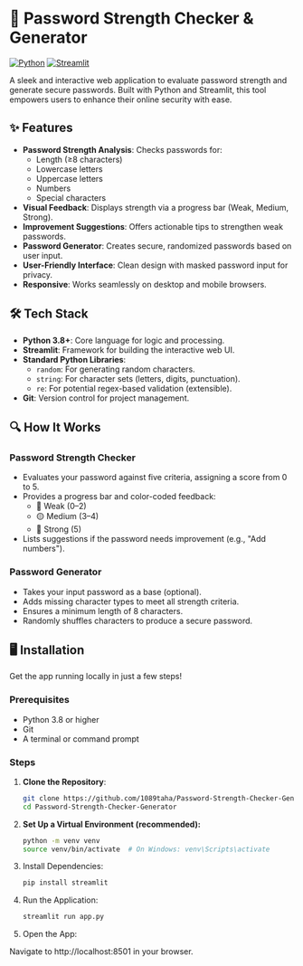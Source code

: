 # 🔐 Password Strength Checker & Generator

[![Python](https://img.shields.io/badge/Python-3.8+-yellow.svg)](https://www.python.org/)
[![Streamlit](https://img.shields.io/badge/Streamlit-1.0+-red.svg)](https://streamlit.io/)

A sleek and interactive web application to evaluate password strength and generate secure passwords. Built with Python and Streamlit, this tool empowers users to enhance their online security with ease.

## ✨ Features

- **Password Strength Analysis**: Checks passwords for:
  - Length (≥8 characters)
  - Lowercase letters
  - Uppercase letters
  - Numbers
  - Special characters
- **Visual Feedback**: Displays strength via a progress bar (Weak, Medium, Strong).
- **Improvement Suggestions**: Offers actionable tips to strengthen weak passwords.
- **Password Generator**: Creates secure, randomized passwords based on user input.
- **User-Friendly Interface**: Clean design with masked password input for privacy.
- **Responsive**: Works seamlessly on desktop and mobile browsers.

## 🛠️ Tech Stack

- **Python 3.8+**: Core language for logic and processing.
- **Streamlit**: Framework for building the interactive web UI.
- **Standard Python Libraries**:
  - `random`: For generating random characters.
  - `string`: For character sets (letters, digits, punctuation).
  - `re`: For potential regex-based validation (extensible).
- **Git**: Version control for project management.

## 🔍 How It Works

### Password Strength Checker
- Evaluates your password against five criteria, assigning a score from 0 to 5.
- Provides a progress bar and color-coded feedback:
  - 🔴 Weak (0–2)
  - 🟡 Medium (3–4)
  - 💪 Strong (5)
- Lists suggestions if the password needs improvement (e.g., "Add numbers").

### Password Generator
- Takes your input password as a base (optional).
- Adds missing character types to meet all strength criteria.
- Ensures a minimum length of 8 characters.
- Randomly shuffles characters to produce a secure password.

## 🖥️ Installation

Get the app running locally in just a few steps!

### Prerequisites
- Python 3.8 or higher
- Git
- A terminal or command prompt

### Steps
1. **Clone the Repository**:
   ```bash
   git clone https://github.com/1089taha/Password-Strength-Checker-Generator.git
   cd Password-Strength-Checker-Generator

2. **Set Up a Virtual Environment (recommended):**
   ```bash
   python -m venv venv
   source venv/bin/activate  # On Windows: venv\Scripts\activate

3. Install Dependencies:
   ```bash
   pip install streamlit

4. Run the Application:
   ```bash
   streamlit run app.py

5. Open the App:

Navigate to http://localhost:8501 in your browser.